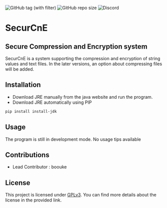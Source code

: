 ![GitHub tag (with filter)](https://img.shields.io/github/v/tag/boouke/SecurCnE?label=version) ![GitHub repo size](https://img.shields.io/github/repo-size/boouke/SecurCnE)  ![Discord](https://img.shields.io/discord/1178489896567058562)







# SecurCnE
## Secure Compression and Encryption system
SecurCnE is a system supporting the compression and 
encryption of string values and text files.
In the later versions, an option about compressing files will be added.
## Installation
- Download JRE manually from the java website and run the program.
- Download JRE automatically using PIP
~~~bash
pip install install-jdk
~~~
## Usage
The program is still in development mode.
No usage tips available
## Contributions
- Lead Contributor : boouke
## License
This project is licensed under [GPLv3](https://www.gnu.org/licenses/gpl-3.0.en.html#license-text). You can find more details about the license in the provided link.

